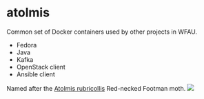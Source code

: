 # atolmis
Common set of Docker containers used by other projects in WFAU.
* Fedora
* Java
* Kafka
* OpenStack client
* Ansible client

Named after the [Atolmis rubricollis](https://ukmoths.org.uk/species/atolmis-rubricollis) Red-necked Footman moth.
<img src="https://ukmoths.org.uk/site/assets/files/16188/redneckedfootmannd.450x0.jpg">

